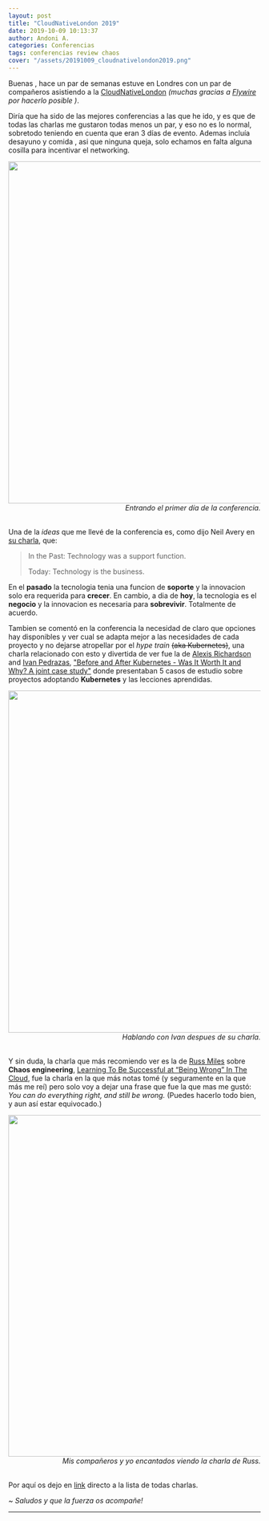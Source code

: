 ```yaml
---
layout: post
title: "CloudNativeLondon 2019"
date: 2019-10-09 10:13:37
author: Andoni A.
categories: Conferencias
tags: conferencias review chaos
cover: "/assets/20191009_cloudnativelondon2019.png"
---
```


Buenas <i class="fa fa-hand-spock-o" aria-hidden="true"></i>, hace un par de semanas estuve en Londres con un par de compañeros asistiendo a la [CloudNativeLondon](https://skillsmatter.com/conferences/11723-cloudnative-london-2019#program) *(muchas gracias a [Flywire](https://www.flywire.com/es/company/careers) por hacerlo posible <i class="fa fa-smile-o" aria-hidden="true"></i>)*.

Diría que ha sido de las mejores conferencias a las que he ido, y es que de todas las charlas me gustaron todas menos un par, y eso no es lo normal, sobretodo teniendo en cuenta que eran 3 días de evento. Ademas incluía desayuno y comida <i class="fa fa-cutlery" aria-hidden="true"></i>, asi que ninguna queja, solo echamos en falta alguna cosilla para incentivar el networking.

<div style="text-align: right">
  <a data-flickr-embed="true" href="https://www.flickr.com/photos/skillsmatter/48792551917/" title="SKILLSMATTER"><img src="https://live.staticflickr.com/65535/48792551917_a8e3cee240_b.jpg" width="1024" height="682" alt="SKILLSMATTER"></a><script async src="//embedr.flickr.com/assets/client-code.js" charset="utf-8"></script>
  <i>Entrando el primer día de la conferencia.</i>
  <br>
  <br>
</div>

Una de la *ideas* que me llevé de la conferencia es, como dijo Neil Avery en [su charla](https://skillsmatter.com/skillscasts/14036-faas-composition-using-kafka-and-cloud-events), que:
> In the Past: Technology was a support function.
> 
> Today: Technology is the business.

En el **pasado** la tecnologia tenia una funcion de **soporte** y la innovacion solo era requerida para **crecer**. En cambio, a dia de **hoy**, la tecnologia es el **negocio** y la innovacion es necesaria para **sobrevivir**. Totalmente de acuerdo.

Tambien se comentó en la conferencia la necesidad de claro que opciones hay disponibles y ver cual se adapta mejor a las necesidades de cada proyecto y no dejarse atropellar por el *hype train* ~~(aka Kubernetes)~~, una charla relacionado con esto y divertida de ver fue la de [Alexis Richardson](https://twitter.com/monadic) and [Ivan Pedrazas](https://twitter.com/ipedrazas), ["Before and After Kubernetes - Was It Worth It and Why? A joint case study"](https://skillsmatter.com/skillscasts/14153-before-and-after-kubernetes-was-it-worth-it-and-why-a-joint-case-study) donde presentaban 5 casos de estudio sobre proyectos adoptando **Kubernetes** y las lecciones aprendidas.

<div style="text-align: right">
  <a data-flickr-embed="true" href="https://www.flickr.com/photos/skillsmatter/48793983471/" title="SKILLSMATTER"><img src="https://live.staticflickr.com/65535/48793983471_855a2b5a69_b.jpg" width="1024" height="682" alt="SKILLSMATTER"></a><script async src="//embedr.flickr.com/assets/client-code.js" charset="utf-8"></script>
  <i>Hablando con Ivan despues de su charla.</i>
  <br>
  <br>
</div>

Y sin duda, la charla que más recomiendo ver es la de [Russ Miles](https://twitter.com/russmiles) sobre **Chaos engineering**, [Learning To Be Successful at “Being Wrong” In The Cloud](https://skillsmatter.com/skillscasts/13648-keynote-learning-to-be-successful-at-being-wrong-tm-in-the-cloud), fue la charla en la que más notas tomé (y seguramente en la que más me reí) pero solo voy a dejar una frase que fue la que mas me gustó: *You can do everything right, and still be wrong.* (Puedes hacerlo todo bien, y aun así estar equivocado.)

<div style="text-align: right">
  <a data-flickr-embed="true" href="https://www.flickr.com/photos/skillsmatter/48798101102/in/photostream/" title="SKILLSMATTER"><img src="https://live.staticflickr.com/65535/48798101102_b93665225f_b.jpg" width="1024" height="681" alt="SKILLSMATTER"></a><script async src="//embedr.flickr.com/assets/client-code.js" charset="utf-8"></script>
  <i>Mis compañeros y yo encantados viendo la charla de Russ.</i>
  <br>
  <br>
</div>



Por aquí os dejo en [link](https://skillsmatter.com/conferences/11723-cloudnative-london-2019#skillscasts) directo a la lista de todas charlas.

*~ Saludos y que la fuerza os acompañe!* <i class="fa fa-ra"></i>

----
